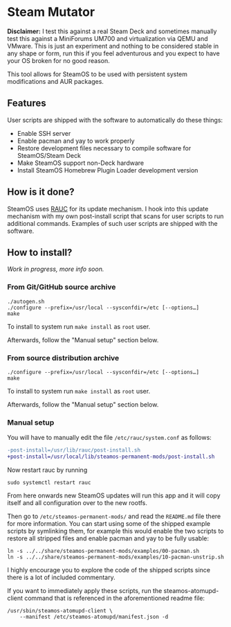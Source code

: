 # Steam Mutator

**Disclaimer:** I test this against a real Steam Deck and sometimes manually
test this against a MiniForums UM700 and virtualization via QEMU and VMware.
This is just an experiment and nothing to be considered stable in any shape or
form, run this if you feel adventurous and you expect to have your OS broken for
no good reason.

This tool allows for SteamOS to be used with persistent system modifications and
AUR packages.

## Features

User scripts are shipped with the software to automatically do these things:

- Enable SSH server
- Enable pacman and yay to work properly
- Restore development files necessary to compile software for SteamOS/Steam Deck
- Make SteamOS support non-Deck hardware
- Install SteamOS Homebrew Plugin Loader development version

## How is it done?

SteamOS uses [RAUC](https://rauc.io) for its update mechanism. I hook into this
update mechanism with my own post-install script that scans for user scripts to
run additional commands. Examples of such user scripts are shipped with the
software.

## How to install?

*Work in progress, more info soon.*

### From Git/GitHub source archive

    ./autogen.sh
    ./configure --prefix=/usr/local --sysconfdir=/etc [--options…]
    make

To install to system run `make install` as `root` user.

Afterwards, follow the "Manual setup" section below.

### From source distribution archive

    ./configure --prefix=/usr/local --sysconfdir=/etc [--options…]
    make

To install to system run `make install` as `root` user.

Afterwards, follow the "Manual setup" section below.

### Manual setup

You will have to manually edit the file `/etc/rauc/system.conf` as follows:

```diff
-post-install=/usr/lib/rauc/post-install.sh
+post-install=/usr/local/lib/steamos-permanent-mods/post-install.sh
```

Now restart rauc by running

    sudo systemctl restart rauc

From here onwards new SteamOS updates will run this app and it will copy itself
and all configuration over to the new rootfs.

Then go to `/etc/steamos-permanent-mods/` and read the `README.md` file there
for more information. You can start using some of the shipped example scripts by
symlinking them, for example this would enable the two scripts to restore all
stripped files and enable pacman and yay to be fully usable:

    ln -s ../../share/steamos-permanent-mods/examples/00-pacman.sh
    ln -s ../../share/steamos-permanent-mods/examples/10-pacman-unstrip.sh

I highly encourage you to explore the code of the shipped scripts since there is
a lot of included commentary.

If you want to immediately apply these scripts, run the steamos-atomupd-client
command that is referenced in the aforementioned readme file:

    /usr/sbin/steamos-atomupd-client \
        --manifest /etc/steamos-atomupd/manifest.json -d

